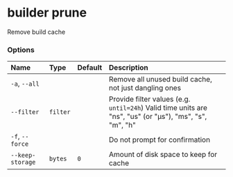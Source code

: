 # builder prune

<!---MARKER_GEN_START-->
Remove build cache

### Options

| Name             | Type     | Default | Description                                                                                             |
|:-----------------|:---------|:--------|:--------------------------------------------------------------------------------------------------------|
| `-a`, `--all`    |          |         | Remove all unused build cache, not just dangling ones                                                   |
| `--filter`       | `filter` |         | Provide filter values (e.g. `until=24h`) Valid time units are "ns", "us" (or "µs"), "ms", "s", "m", "h" |
| `-f`, `--force`  |          |         | Do not prompt for confirmation                                                                          |
| `--keep-storage` | `bytes`  | `0`     | Amount of disk space to keep for cache                                                                  |


<!---MARKER_GEN_END-->
